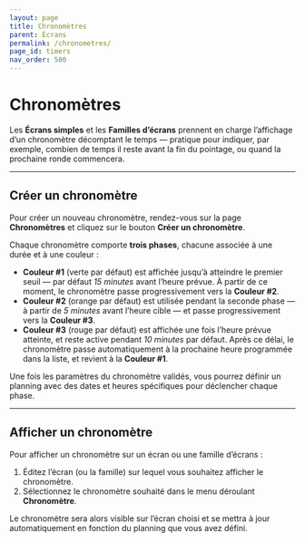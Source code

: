 ```yaml
---
layout: page
title: Chronomètres
parent: Écrans
permalink: /chronometres/
page_id: timers
nav_order: 500
---
```


# Chronomètres

Les **Écrans simples** et les **Familles d’écrans** prennent en charge l’affichage d’un chronomètre décomptant le temps — pratique pour indiquer, par exemple, combien de temps il reste avant la fin du pointage, ou quand la prochaine ronde commencera.

---

## Créer un chronomètre

Pour créer un nouveau chronomètre, rendez-vous sur la page **Chronomètres** et cliquez sur le bouton **Créer un chronomètre**.

Chaque chronomètre comporte **trois phases**, chacune associée à une durée et à une couleur :

- **Couleur #1** (verte par défaut) est affichée jusqu’à atteindre le premier seuil — par défaut _15 minutes_ avant l’heure prévue. À partir de ce moment, le chronomètre passe progressivement vers la **Couleur #2**.
- **Couleur #2** (orange par défaut) est utilisée pendant la seconde phase — à partir de _5 minutes_ avant l’heure cible — et passe progressivement vers la **Couleur #3**.
- **Couleur #3** (rouge par défaut) est affichée une fois l’heure prévue atteinte, et reste active pendant _10 minutes_ par défaut.
  Après ce délai, le chronomètre passe automatiquement à la prochaine heure programmée dans la liste, et revient à la **Couleur #1**.

Une fois les paramètres du chronomètre validés, vous pourrez définir un planning avec des dates et heures spécifiques pour déclencher chaque phase.

---

## Afficher un chronomètre

Pour afficher un chronomètre sur un écran ou une famille d’écrans :

1. Éditez l’écran (ou la famille) sur lequel vous souhaitez afficher le chronomètre.
2. Sélectionnez le chronomètre souhaité dans le menu déroulant **Chronomètre**.

Le chronomètre sera alors visible sur l’écran choisi et se mettra à jour automatiquement en fonction du planning que vous avez défini.
